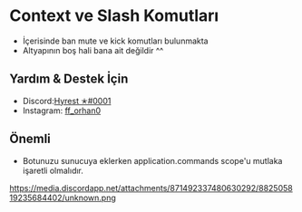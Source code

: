 # Context ve Slash Komutları
- İçerisinde ban mute ve kick komutları bulunmakta 
- Altyapının boş hali bana ait değildir ^^


## Yardım & Destek İçin
- Discord:[Hyrest ✭#0001](https://discord.com/channels/@me/862997440256278539)
- Instagram: [ff_orhan0](https://www.instagram.com/ff_orhan0/?hl=tr)

## Önemli
- Botunuzu sunucuya eklerken application.commands scope'u mutlaka işaretli olmalıdır.

https://media.discordapp.net/attachments/871492337480630292/882505819235684402/unknown.png
